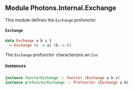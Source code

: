 ## Module Photons.Internal.Exchange

This module defines the `Exchange` profunctor

#### `Exchange`

``` purescript
data Exchange a b s t
  = Exchange (s -> a) (b -> t)
```

The `Exchange` profunctor characterizes an `Iso`.

##### Instances
``` purescript
instance functorExchange :: Functor (Exchange a b s)
instance profunctorExchange :: Profunctor (Exchange a b)
```


